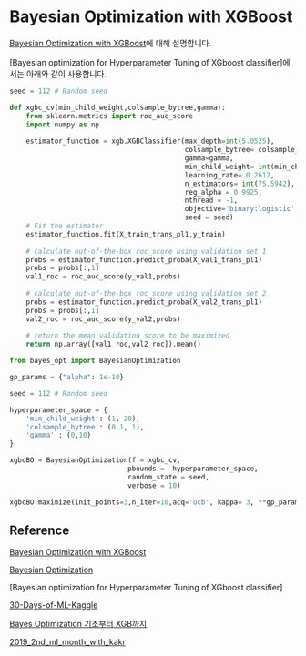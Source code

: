 # Bayesian Optimization with XGBoost

[Bayesian Optimization with XGBoost](https://www.kaggle.com/code/lucamassaron/tutorial-bayesian-optimization-with-xgboost)에 대해 설명합니다. 

[Bayesian optimization for Hyperparameter Tuning of XGboost classifier]에서는 아래와 같이 사용합니다. 

```python
seed = 112 # Random seed

def xgbc_cv(min_child_weight,colsample_bytree,gamma):
    from sklearn.metrics import roc_auc_score
    import numpy as np
    
    estimator_function = xgb.XGBClassifier(max_depth=int(5.0525),
                                           colsample_bytree= colsample_bytree,
                                           gamma=gamma,
                                           min_child_weight= int(min_child_weight),
                                           learning_rate= 0.2612,
                                           n_estimators= int(75.5942),
                                           reg_alpha = 0.9925,
                                           nthread = -1,
                                           objective='binary:logistic',
                                           seed = seed)
    # Fit the estimator
    estimator_function.fit(X_train_trans_pl1,y_train)
    
    # calculate out-of-the-box roc_score using validation set 1
    probs = estimator_function.predict_proba(X_val1_trans_pl1)
    probs = probs[:,1]
    val1_roc = roc_auc_score(y_val1,probs)
    
    # calculate out-of-the-box roc_score using validation set 2
    probs = estimator_function.predict_proba(X_val2_trans_pl1)
    probs = probs[:,1]
    val2_roc = roc_auc_score(y_val2,probs)
    
    # return the mean validation score to be maximized 
    return np.array([val1_roc,val2_roc]).mean()

from bayes_opt import BayesianOptimization

gp_params = {"alpha": 1e-10}

seed = 112 # Random seed

hyperparameter_space = {
    'min_child_weight': (1, 20),
    'colsample_bytree': (0.1, 1),
    'gamma' : (0,10)
}

xgbcBO = BayesianOptimization(f = xgbc_cv, 
                             pbounds =  hyperparameter_space,
                             random_state = seed,
                             verbose = 10)

xgbcBO.maximize(init_points=3,n_iter=10,acq='ucb', kappa= 3, **gp_params)
```


## Reference 

[Bayesian Optimization with XGBoost](https://www.kaggle.com/code/lucamassaron/tutorial-bayesian-optimization-with-xgboost)

[Bayesian Optimization](https://github.com/fmfn/BayesianOptimization)

[Bayesian optimization for Hyperparameter Tuning of XGboost classifier]


[30-Days-of-ML-Kaggle](https://github.com/rojaAchary/30-Days-of-ML-Kaggle)

[Bayes Optimization 기초부터 XGB까지](https://www.kaggle.com/code/toastls93/bayes-optimization-xgb/notebook)

[2019_2nd_ml_month_with_kakr](https://github.com/noveline4530/2019_2nd_ml_month_with_kakr)
